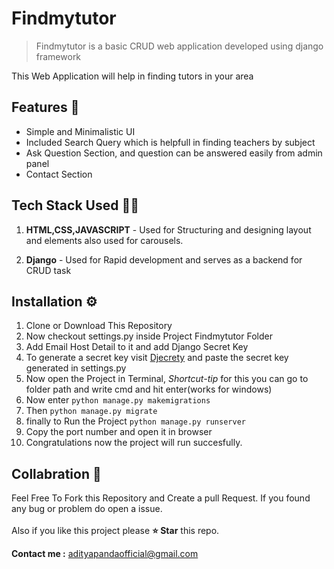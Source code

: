# Findmytutor

> Findmytutor is a basic CRUD web application developed using django framework

This Web Application will help in finding tutors in your area

## Features 🚀

- Simple and Minimalistic UI
- Included Search Query which is helpfull in finding teachers by subject
- Ask Question Section, and question can be answered easily from admin panel
- Contact Section

## Tech Stack Used 👨‍💻

1. **HTML,CSS,JAVASCRIPT** - Used for Structuring and designing layout and elements also used for carousels.

2. **Django** - Used for Rapid development and serves as a backend for CRUD task

## Installation ⚙️

1. Clone or Download This Repository
2. Now checkout settings.py inside Project Findmytutor Folder
3. Add Email Host Detail to it and add Django Secret Key
4. To generate a secret key visit [Djecrety](https://djecrety.ir/) and paste the secret key generated in settings.py
5. Now open the Project in Terminal, _Shortcut-tip_ for this you can go to folder path and write cmd and hit enter(works for windows)
6. Now enter `python manage.py makemigrations`
7. Then `python manage.py migrate`
8. finally to Run the Project `python manage.py runserver`
9. Copy the port number and open it in browser
10. Congratulations now the project will run succesfully.

## Collabration 🤝

Feel Free To Fork this Repository and Create a pull Request. If you found any bug or problem do open a issue.
<br><br>
Also if you like this project please **⭐ Star** this repo.

**Contact me :** [adityapandaofficial@gmail.com]("adityapandaoficial@gmail.com")
